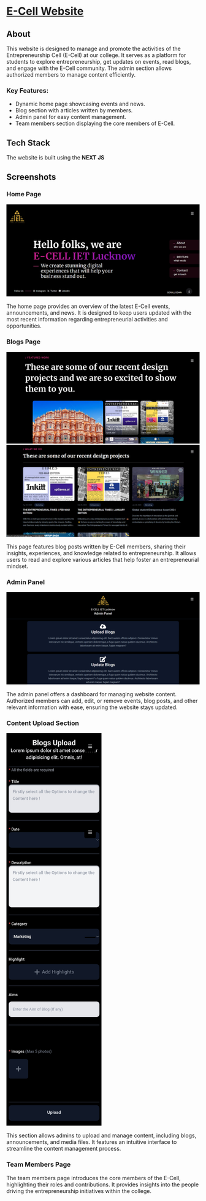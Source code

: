 # [E-Cell Website](https://e-cell-ebon.vercel.app/)

## About

This website is designed to manage and promote the activities of the Entrepreneurship Cell (E-Cell) at our college. It serves as a platform for students to explore entrepreneurship, get updates on events, read blogs, and engage with the E-Cell community. The admin section allows authorized members to manage content efficiently.

### Key Features:
- Dynamic home page showcasing events and news.
- Blog section with articles written by members.
- Admin panel for easy content management.
- Team members section displaying the core members of E-Cell.

## Tech Stack

The website is built using the **NEXT JS**

## Screenshots

### Home Page
![Home Page](public/home.png)

The home page provides an overview of the latest E-Cell events, announcements, and news. It is designed to keep users updated with the most recent information regarding entrepreneurial activities and opportunities.

### Blogs Page
![Blogs Page](public/blogs2.png)
![Blogs Page](public/blogs.png)

This page features blog posts written by E-Cell members, sharing their insights, experiences, and knowledge related to entrepreneurship. It allows users to read and explore various articles that help foster an entrepreneurial mindset.

### Admin Panel
![Admin Panel](public/AdminPanel.png)

The admin panel offers a dashboard for managing website content. Authorized members can add, edit, or remove events, blog posts, and other relevant information with ease, ensuring the website stays updated.

### Content Upload Section
![Content Upload Section](public/contentUpload.jpg)

This section allows admins to upload and manage content, including blogs, announcements, and media files. It features an intuitive interface to streamline the content management process.

### Team Members Page

The team members page introduces the core members of the E-Cell, highlighting their roles and contributions. It provides insights into the people driving the entrepreneurship initiatives within the college.

